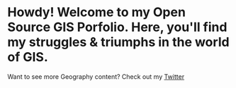 # Howdy! Welcome to my Open Source GIS Porfolio. Here, you'll find my struggles & triumphs in the world of GIS.

Want to see more Geography content? Check out my [Twitter](https://twitter.com/daptx) 
